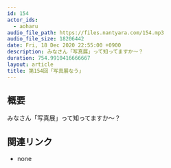 ```yaml
---
id: 154
actor_ids:
  - aoharu
audio_file_path: https://files.nantyara.com/154.mp3
audio_file_size: 18206442
date: Fri, 18 Dec 2020 22:55:00 +0900
description: みなさん「写真展」って知ってますか〜？
duration: 754.9910416666667
layout: article
title: 第154回「写真展なう」
---
```

## 概要

みなさん「写真展」って知ってますか〜？

## 関連リンク

* none
